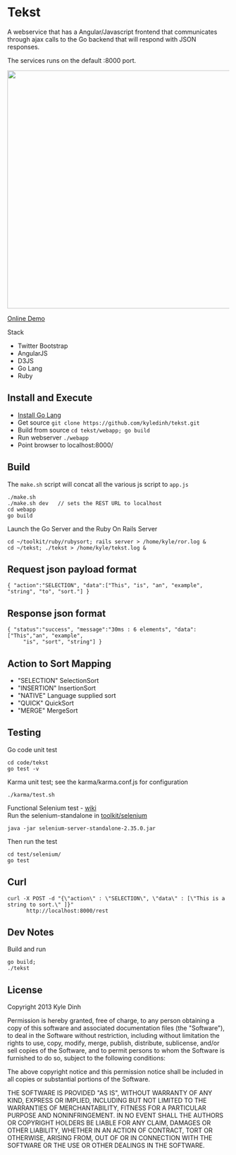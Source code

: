 # Tekst

A webservice that has a Angular/Javascript frontend that communicates through ajax calls to the Go backend that will respond with JSON responses.

The services runs on the default :8000 port.

<a href="http://kyledinh.com:8000/"><img src="https://raw.github.com/kyledinh/tekst/master/webapp/img/tekstapp_screen.png" height="540" width="600" /></a>

[Online Demo](http://kyledinh.com:8000/view/)

Stack
* Twitter Bootstrap
* AngularJS
* D3JS
* Go Lang
* Ruby

## Install and Execute
* [Install Go Lang](https://github.com/kyledinh/toolkit/wiki/Go)
* Get source `git clone https://github.com/kyledinh/tekst.git`
* Build from source `cd tekst/webapp; go build`
* Run webserver `./webapp`
* Point browser to localhost:8000/ 

## Build
The `make.sh` script will concat all the various js script to `app.js`

```
./make.sh 
./make.sh dev   // sets the REST URL to localhost
cd webapp
go build
```

Launch the Go Server and the Ruby On Rails Server
```
cd ~/toolkit/ruby/rubysort; rails server > /home/kyle/ror.log &
cd ~/tekst; ./tekst > /home/kyle/tekst.log &
```

## Request json payload format
```
{ "action":"SELECTION", "data":["This", "is", "an", "example", "string", "to", "sort."] }
```

## Response json format
```
{ "status":"success", "message":"30ms : 6 elements", "data": ["This","an", "example",
     "is", "sort", "string"] }
```

## Action to Sort Mapping
* "SELECTION" SelectionSort
* "INSERTION" InsertionSort
* "NATIVE" Language supplied sort
* "QUICK" QuickSort
* "MERGE" MergeSort

## Testing
Go code unit test
```
cd code/tekst
go test -v
```

Karma unit test; see the karma/karma.conf.js for configuration
```
./karma/test.sh 
```

Functional Selenium test - [wiki](https://github.com/kyledinh/toolkit/wiki/Selenium-Testing)  
Run the selenium-standalone in [toolkit/selenium](https://github.com/kyledinh/toolkit/tree/master/selenium)
```
java -jar selenium-server-standalone-2.35.0.jar
```

Then run the test
```
cd test/selenium/
go test
```

## Curl
```
curl -X POST -d "{\"action\" : \"SELECTION\", \"data\" : [\"This is a string to sort.\" ]}" 
      http://localhost:8000/rest
```

## Dev Notes
Build and run
```
go build;
./tekst
```

## License
Copyright 2013 Kyle Dinh

Permission is hereby granted, free of charge, to any person obtaining a copy
of this software and associated documentation files (the "Software"), to deal
in the Software without restriction, including without limitation the rights
to use, copy, modify, merge, publish, distribute, sublicense, and/or sell
copies of the Software, and to permit persons to whom the Software is
furnished to do so, subject to the following conditions:

The above copyright notice and this permission notice shall be included in
all copies or substantial portions of the Software.

THE SOFTWARE IS PROVIDED "AS IS", WITHOUT WARRANTY OF ANY KIND, EXPRESS OR
IMPLIED, INCLUDING BUT NOT LIMITED TO THE WARRANTIES OF MERCHANTABILITY,
FITNESS FOR A PARTICULAR PURPOSE AND NONINFRINGEMENT. IN NO EVENT SHALL THE
AUTHORS OR COPYRIGHT HOLDERS BE LIABLE FOR ANY CLAIM, DAMAGES OR OTHER
LIABILITY, WHETHER IN AN ACTION OF CONTRACT, TORT OR OTHERWISE, ARISING FROM,
OUT OF OR IN CONNECTION WITH THE SOFTWARE OR THE USE OR OTHER DEALINGS IN
THE SOFTWARE.
